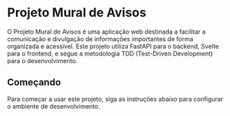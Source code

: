 # Projeto Mural de Avisos

O Projeto Mural de Avisos é uma aplicação web destinada a facilitar a comunicação e divulgação de informações importantes de forma organizada e acessível. Este projeto utiliza FastAPI para o backend, Svelte para o frontend, e segue a metodologia TDD (Test-Driven Development) para o desenvolvimento.

## Começando

Para começar a usar este projeto, siga as instruções abaixo para configurar o ambiente de desenvolvimento.


